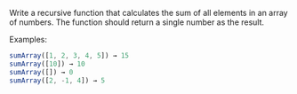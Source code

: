 Write a recursive function that calculates the sum of all elements in an array of numbers.
The function should return a single number as the result.

Examples:

```js
sumArray([1, 2, 3, 4, 5]) → 15
sumArray([10]) → 10
sumArray([]) → 0
sumArray([2, -1, 4]) → 5
```
